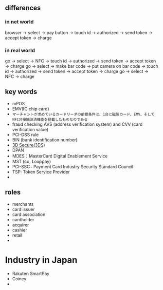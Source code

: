 ## differences
### in net world

browser -> select -> pay button -> touch id -> authorized -> send token -> accept token -> charge

### in real world

go -> select -> NFC -> touch id -> authorized -> send token -> accept token -> charge
go -> select -> make bar code -> put camera on bar code -> touch id -> authorized -> send token -> accept token -> charge
go -> select -> NFC -> charge

## key words
* mPOS
* EMV(IC chip card)
* `マーチャントが求めているカードリーダの前提条件は、1台に磁気カード、EMV、そしてNFC非接触決済機能を搭載したものなのである`
* fraud checking AVS (address verification system) and CVV (card verification value)
* PCI-DSS rule
* BIN (bank identification number)
* [3D Secure(3DS)](https://developers.braintreepayments.com/guides/3d-secure/overview)
* DPAN
* MDES：MasterCard Digital Enablement Service
* MST (co, Looppay)
* PCI-SSC : Payment Card Industry Security Standard Council
* TSP: Token Service Provider
*


## roles
* merchants
* card issuer
* card association
* cardholder
* acquirer
* cashier
* retail
*

# Industry in Japan
* Rakuten SmartPay
* Coiney
*
